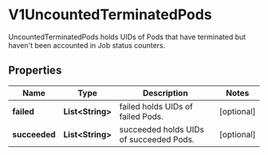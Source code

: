 

# V1UncountedTerminatedPods

UncountedTerminatedPods holds UIDs of Pods that have terminated but haven't been accounted in Job status counters.
## Properties

Name | Type | Description | Notes
------------ | ------------- | ------------- | -------------
**failed** | **List&lt;String&gt;** | failed holds UIDs of failed Pods. |  [optional]
**succeeded** | **List&lt;String&gt;** | succeeded holds UIDs of succeeded Pods. |  [optional]



